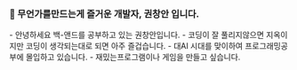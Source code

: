 <h3>🙂 무언가를만드는게 즐거운  개발자, 권창안 입니다.</h3>
- 안녕하세요 백-앤드를 공부하고 있는 권창안입니다.
- 코딩이 잘 풀리지않으면 지옥이지만 코딩이 생각되는대로 되면 아주 즐겁습니다.
- 대AI 시대를 맞이하여 프로그래밍공부에 몰입하고 있습니다.
- 재밌는프로그램이나 게임을 만들고 싶습니다.

